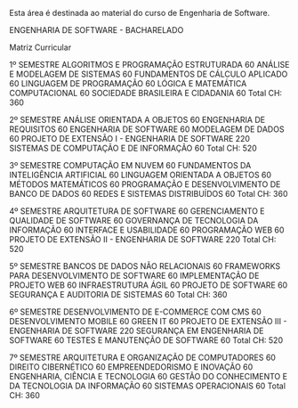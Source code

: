 Esta área é destinada ao material do curso de Engenharia de Software.

ENGENHARIA DE SOFTWARE - BACHARELADO

Matriz Curricular

1º SEMESTRE
ALGORITMOS E PROGRAMAÇÃO ESTRUTURADA 60
ANÁLISE E MODELAGEM DE SISTEMAS 60
FUNDAMENTOS DE CÁLCULO APLICADO 60
LINGUAGEM DE PROGRAMAÇÃO 60
LÓGICA E MATEMÁTICA COMPUTACIONAL 60
SOCIEDADE BRASILEIRA E CIDADANIA 60
Total CH: 360

2º SEMESTRE
ANÁLISE ORIENTADA A OBJETOS 60
ENGENHARIA DE REQUISITOS 60
ENGENHARIA DE SOFTWARE 60
MODELAGEM DE DADOS 60
PROJETO DE EXTENSÃO I - ENGENHARIA DE SOFTWARE 220
SISTEMAS DE COMPUTAÇÃO E DE INFORMAÇÃO 60
Total CH: 520

3º SEMESTRE
COMPUTAÇÃO EM NUVEM 60
FUNDAMENTOS DA INTELIGÊNCIA ARTIFICIAL 60
LINGUAGEM ORIENTADA A OBJETOS 60
MÉTODOS MATEMÁTICOS 60
PROGRAMAÇÃO E DESENVOLVIMENTO DE BANCO DE DADOS 60
REDES E SISTEMAS DISTRIBUÍDOS 60
Total CH: 360

4º SEMESTRE
ARQUITETURA DE SOFTWARE 60
GERENCIAMENTO E QUALIDADE DE SOFTWARE 60
GOVERNANÇA DE TECNOLOGIA DA INFORMAÇÃO 60
INTERFACE E USABILIDADE 60
PROGRAMAÇÃO WEB 60
PROJETO DE EXTENSÃO II - ENGENHARIA DE SOFTWARE 220
Total CH: 520

5º SEMESTRE
BANCOS DE DADOS NÃO RELACIONAIS 60
FRAMEWORKS PARA DESENVOLVIMENTO DE SOFTWARE 60
IMPLEMENTAÇÃO DE PROJETO WEB 60
INFRAESTRUTURA ÁGIL 60
PROJETO DE SOFTWARE 60
SEGURANÇA E AUDITORIA DE SISTEMAS 60
Total CH: 360

6º SEMESTRE
DESENVOLVIMENTO DE E-COMMERCE COM CMS 60
DESENVOLVIMENTO MOBILE 60
GREEN IT 60
PROJETO DE EXTENSÃO III - ENGENHARIA DE SOFTWARE 220
SEGURANÇA EM ENGENHARIA DE SOFTWARE 60
TESTES E MANUTENÇÃO DE SOFTWARE 60
Total CH: 520

7º SEMESTRE
ARQUITETURA E ORGANIZAÇÃO DE COMPUTADORES 60
DIREITO CIBERNÉTICO 60
EMPREENDEDORISMO E INOVAÇÃO 60
ENGENHARIA, CIÊNCIA E TECNOLOGIA 60
GESTÃO DO CONHECIMENTO E DA TECNOLOGIA DA INFORMAÇÃO 60
SISTEMAS OPERACIONAIS 60
Total CH: 360